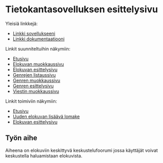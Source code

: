 # Tietokantasovelluksen esittelysivu

Yleisiä linkkejä:

* [Linkki sovellukseeni](http://arkuar.users.cs.helsinki.fi/tsoha/)
* [Linkki dokumentaatiooni](/doc/dokumentaatio.pdf)


Linkit suunniteltuihin näkymiin:
* [Etusivu](http://arkuar.users.cs.helsinki.fi/tsoha/movies)
* [Elokuvan muokkaussivu](http://arkuar.users.cs.helsinki.fi/tsoha/movies/1/edit)
* [Elokuvan esittelysivu](http://arkuar.users.cs.helsinki.fi/tsoha/movies/1)
* [Genrejen listaussivu](http://arkuar.users.cs.helsinki.fi/tsoha/genres)
* [Genren muokkaussivu](http://arkuar.users.cs.helsinki.fi/tsoha/genres/1/edit)
* [Genren esittelysivu](http://arkuar.users.cs.helsinki.fi/tsoha/genres/1)
* [Viestin muokkaussivu](http://arkuar.users.cs.helsinki.fi/tsoha/messages/1/edit)

Linkit toimiviin näkymiin:
* [Etusivu](http://arkuar.users.cs.helsinki.fi/tsoha/movies)
* [Uuden elokuvan lisäävä lomake](http://arkuar.users.cs.helsinki.fi/tsoha/movies/1/edit)
* [Elokuvan esittelysivu](http://arkuar.users.cs.helsinki.fi/tsoha/movies/1)

## Työn aihe

Aiheena on elokuviin keskittyvä keskustelufoorumi jossa käyttäjät voivat keskustella haluamistaan
elokuvista.
